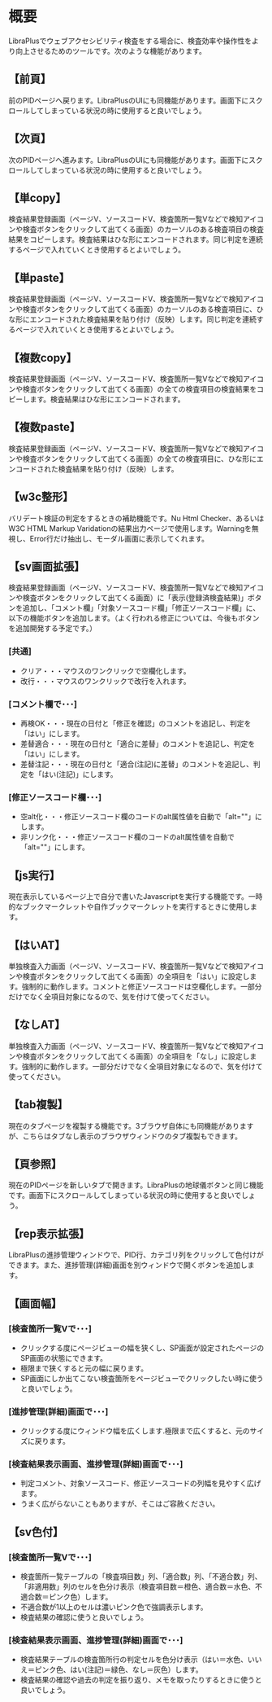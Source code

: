 # 概要

LibraPlusでウェブアクセシビリティ検査をする場合に、検査効率や操作性をより向上させるためのツールです。次のような機能があります。

## 【前頁】
前のPIDページへ戻ります。LibraPlusのUIにも同機能があります。画面下にスクロールしてしまっている状況の時に使用すると良いでしょう。

## 【次頁】
次のPIDページへ進みます。LibraPlusのUIにも同機能があります。画面下にスクロールしてしまっている状況の時に使用すると良いでしょう。

## 【単copy】
検査結果登録画面（ページV、ソースコードV、検査箇所一覧Vなどで検知アイコンや検査ボタンをクリックして出てくる画面）のカーソルのある検査項目の検査結果をコピーします。検査結果はひな形にエンコードされます。同じ判定を連続するページで入れていくとき使用するとよいでしょう。

## 【単paste】
検査結果登録画面（ページV、ソースコードV、検査箇所一覧Vなどで検知アイコンや検査ボタンをクリックして出てくる画面）のカーソルのある検査項目に、ひな形にエンコードされた検査結果を貼り付け（反映）します。同じ判定を連続するページで入れていくとき使用するとよいでしょう。

## 【複数copy】
検査結果登録画面（ページV、ソースコードV、検査箇所一覧Vなどで検知アイコンや検査ボタンをクリックして出てくる画面）の全ての検査項目の検査結果をコピーします。検査結果はひな形にエンコードされます。

## 【複数paste】
検査結果登録画面（ページV、ソースコードV、検査箇所一覧Vなどで検知アイコンや検査ボタンをクリックして出てくる画面）の全ての検査項目に、ひな形にエンコードされた検査結果を貼り付け（反映）します。

## 【w3c整形】
バリデート検証の判定をするときの補助機能です。Nu Html Checker、あるいはW3C HTML Markup Varidationの結果出力ページで使用します。Warningを無視し、Error行だけ抽出し、モーダル画面に表示してくれます。

## 【sv画面拡張】
検査結果登録画面（ページV、ソースコードV、検査箇所一覧Vなどで検知アイコンや検査ボタンをクリックして出てくる画面）に「表示(登録済検査結果)」ボタンを追加し、「コメント欄」「対象ソースコード欄」「修正ソースコード欄」に、以下の機能ボタンを追加します。（よく行われる修正については、今後もボタンを追加開発する予定です。）

### [共通]
* クリア・・・マウスのワンクリックで空欄化します。
* 改行・・・マウスのワンクリックで改行を入れます。
### [コメント欄で･･･]
* 再検OK・・・現在の日付と「修正を確認」のコメントを追記し、判定を「はい」にします。
* 差替適合・・・現在の日付と「適合に差替」のコメントを追記し、判定を「はい」にします。
* 差替注記・・・現在の日付と「適合(注記)に差替」のコメントを追記し、判定を「はい(注記)」にします。
### [修正ソースコード欄･･･]
* 空alt化・・・修正ソースコード欄のコードのalt属性値を自動で「alt=""」にします。
* 非リンク化・・・修正ソースコード欄のコードのalt属性値を自動で「alt=""」にします。

## 【js実行】
現在表示しているページ上で自分で書いたJavascriptを実行する機能です。一時的なブックマークレットや自作ブックマークレットを実行するときに使用します。

## 【はいAT】
単独検査入力画面（ページV、ソースコードV、検査箇所一覧Vなどで検知アイコンや検査ボタンをクリックして出てくる画面）の全項目を「はい」に設定します。強制的に動作します。コメントと修正ソースコードは空欄化します。一部分だけでなく全項目対象になるので、気を付けて使ってください。

## 【なしAT】
単独検査入力画面（ページV、ソースコードV、検査箇所一覧Vなどで検知アイコンや検査ボタンをクリックして出てくる画面）の全項目を「なし」に設定します。強制的に動作します。一部分だけでなく全項目対象になるので、気を付けて使ってください。

## 【tab複製】
現在のタブページを複製する機能です。3ブラウザ自体にも同機能がありますが、こちらはタブなし表示のブラウザウィンドウのタブ複製もできます。

## 【頁参照】
現在のPIDページを新しいタブで開きます。LibraPlusの地球儀ボタンと同じ機能です。画面下にスクロールしてしまっている状況の時に使用すると良いでしょう。

## 【rep表示拡張】
LibraPlusの進捗管理ウィンドウで、PID行、カテゴリ列をクリックして色付けができます。また、進捗管理(詳細)画面を別ウィンドウで開くボタンを追加します。

## 【画面幅】
### [検査箇所一覧Vで･･･]
* クリックする度にページビューの幅を狭くし、SP画面が設定されたページのSP画面の状態にできます。
* 極限まで狭くすると元の幅に戻ります。
* SP画面にしか出てこない検査箇所をページビューでクリックしたい時に使うと良いでしょう。

### [進捗管理(詳細)画面で･･･]
* クリックする度にウィンドウ幅を広くします.極限まで広くすると、元のサイズに戻ります。

### [検査結果表示画面、進捗管理(詳細)画面で･･･]
* 判定コメント、対象ソースコード、修正ソースコードの列幅を見やすく広げます。
* うまく広がらないこともありますが、そこはご容赦ください。

## 【sv色付】
### [検査箇所一覧Vで･･･]
* 検査箇所一覧テーブルの「検査項目数」列、「適合数」列、「不適合数」列、「非適用数」列のセルを色分け表示（検査項目数＝橙色、適合数＝水色、不適合数＝ピンク色）します。
* 不適合数が1以上のセルは濃いピンク色で強調表示します。
* 検査結果の確認に使うと良いでしょう。

### [検査結果表示画面、進捗管理(詳細)画面で･･･]
* 検査結果テーブルの検査箇所行の判定セルを色分け表示（はい＝水色、いいえ＝ピンク色、はい(注記)＝緑色、なし＝灰色）します。
* 検査結果の確認や過去の判定を振り返り、メモを取ったりするときに使うと良いでしょう。
